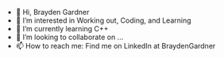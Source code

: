 - 👋 Hi, Brayden Gardner 
- 👀 I’m interested in Working out, Coding, and Learning 
- 🌱 I’m currently learning C++
- 💞️ I’m looking to collaborate on ...
- 📫 How to reach me: Find me on LinkedIn at BraydenGardner

<!---
BraydengG623/BraydengG623 is a ✨ special ✨ repository because its `README.md` (this file) appears on your GitHub profile.
You can click the Preview link to take a look at your changes.
--->
